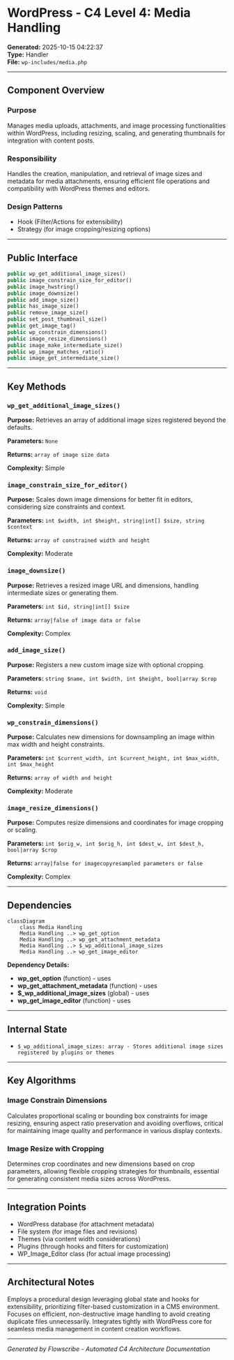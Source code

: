 # WordPress - C4 Level 4: Media Handling

**Generated:** 2025-10-15 04:22:37  
**Type:** Handler  
**File:** `wp-includes/media.php`

---

## Component Overview

### Purpose
Manages media uploads, attachments, and image processing functionalities within WordPress, including resizing, scaling, and generating thumbnails for integration with content posts.

### Responsibility
Handles the creation, manipulation, and retrieval of image sizes and metadata for media attachments, ensuring efficient file operations and compatibility with WordPress themes and editors.

### Design Patterns
- Hook (Filter/Actions for extensibility)
- Strategy (for image cropping/resizing options)

---

## Public Interface

```php
public wp_get_additional_image_sizes()
public image_constrain_size_for_editor()
public image_hwstring()
public image_downsize()
public add_image_size()
public has_image_size()
public remove_image_size()
public set_post_thumbnail_size()
public get_image_tag()
public wp_constrain_dimensions()
public image_resize_dimensions()
public image_make_intermediate_size()
public wp_image_matches_ratio()
public image_get_intermediate_size()
```

---

## Key Methods

### `wp_get_additional_image_sizes()`

**Purpose:** Retrieves an array of additional image sizes registered beyond the defaults.

**Parameters:** `None`

**Returns:** `array of image size data`

**Complexity:** Simple

### `image_constrain_size_for_editor()`

**Purpose:** Scales down image dimensions for better fit in editors, considering size constraints and context.

**Parameters:** `int $width, int $height, string|int[] $size, string $context`

**Returns:** `array of constrained width and height`

**Complexity:** Moderate

### `image_downsize()`

**Purpose:** Retrieves a resized image URL and dimensions, handling intermediate sizes or generating them.

**Parameters:** `int $id, string|int[] $size`

**Returns:** `array|false of image data or false`

**Complexity:** Complex

### `add_image_size()`

**Purpose:** Registers a new custom image size with optional cropping.

**Parameters:** `string $name, int $width, int $height, bool|array $crop`

**Returns:** `void`

**Complexity:** Simple

### `wp_constrain_dimensions()`

**Purpose:** Calculates new dimensions for downsampling an image within max width and height constraints.

**Parameters:** `int $current_width, int $current_height, int $max_width, int $max_height`

**Returns:** `array of width and height`

**Complexity:** Moderate

### `image_resize_dimensions()`

**Purpose:** Computes resize dimensions and coordinates for image cropping or scaling.

**Parameters:** `int $orig_w, int $orig_h, int $dest_w, int $dest_h, bool|array $crop`

**Returns:** `array|false for imagecopyresampled parameters or false`

**Complexity:** Complex

---

## Dependencies

```mermaid
classDiagram
    class Media Handling
    Media Handling ..> wp_get_option
    Media Handling ..> wp_get_attachment_metadata
    Media Handling ..> $_wp_additional_image_sizes
    Media Handling ..> wp_get_image_editor
```

**Dependency Details:**

- **wp_get_option** (function) - uses
- **wp_get_attachment_metadata** (function) - uses
- **$_wp_additional_image_sizes** (global) - uses
- **wp_get_image_editor** (function) - uses

---

## Internal State

- `$_wp_additional_image_sizes: array - Stores additional image sizes registered by plugins or themes`

---

## Key Algorithms

### Image Constrain Dimensions

Calculates proportional scaling or bounding box constraints for image resizing, ensuring aspect ratio preservation and avoiding overflows, critical for maintaining image quality and performance in various display contexts.

### Image Resize with Cropping

Determines crop coordinates and new dimensions based on crop parameters, allowing flexible cropping strategies for thumbnails, essential for generating consistent media sizes across WordPress.


---

## Integration Points

- WordPress database (for attachment metadata)
- File system (for image files and revisions)
- Themes (via content width considerations)
- Plugins (through hooks and filters for customization)
- WP_Image_Editor class (for actual image processing)

---

## Architectural Notes

Employs a procedural design leveraging global state and hooks for extensibility, prioritizing filter-based customization in a CMS environment. Focuses on efficient, non-destructive image handling to avoid creating duplicate files unnecessarily. Integrates tightly with WordPress core for seamless media management in content creation workflows.

---

*Generated by Flowscribe - Automated C4 Architecture Documentation*

